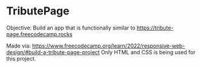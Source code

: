 # TributePage
Objective: Build an app that is functionally similar to https://tribute-page.freecodecamp.rocks

Made via: https://www.freecodecamp.org/learn/2022/responsive-web-design/#build-a-tribute-page-project
Only HTML and CSS is being used for this project.
